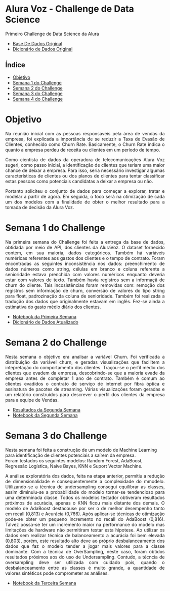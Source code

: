 # Alura Voz - Challenge de Data Science

Primeiro Challenge de Data Science da Alura

* [Base De Dados Original](https://raw.githubusercontent.com/sthemonica/alura-voz/main/Dados/Telco-Customer-Churn.json)
* [Dicionário de Dados Original](https://github.com/sthemonica/alura-voz/blob/main/dicionario.md)

## Índice 

* [Objetivo](#objetivo)
* [Semana 1 do Challenge](#semana-1-do-Challenge)
* [Semana 2 do Challenge](#semana-2-do-Challenge)
* [ Semana 3 do Challenge](#semana-3-do-Challenge)
* [Semana 4 do Challenge](#semana-4-do-Challenge)

# Objetivo

<p align='justify'>Na reunião inicial com as pessoas responsáveis pela área de vendas da empresa, foi explicada a importância de se reduzir a Taxa de Evasão de Clientes, conhecido como Churn Rate. Basicamente, o Churn Rate indica o quanto a empresa perdeu de receita ou clientes em um período de tempo.</p>
<p align='justify'> Como cientista de dados da operadora de telecomunicações Alura Voz sugeri, como passo inicial, a identificação de clientes que teriam uma maior chance de deixar a empresa. Para isso, seria necessário investigar algumas características de clientes ou dos planos de clientes para tentar classificar estas pessoas como potenciais candidatas a deixar a empresa ou não.</p>
<p align='justify'> Portanto soliciteu o conjunto de dados para começar a explorar, tratar e modelar a partir de agora. Em seguida, o foco será na otimização de cada um dos modelos com a finalidade de obter o melhor resultado para a tomada de decisão da Alura Voz. </p>

# Semana 1 do Challenge

<p align='justify'> Na primeira semana do Challenge foi feita a entrega da base de dados, obtidada por meio de API, dos clientes da AluraVoz. O dataset fornecido contém, em sua maioria, dados categóricos. Também há variáveis numéricas referentes aos gastos dos clientes e o tempo de contrato. Foram encontradas as seguintes inconsistência nos dados: preenchimento de dados números como string, células em branco e coluna referente a senioridade estava prenchida com valores numéricos enquanto deveria estar com valores de texto. Também havia registros sem a informaçã de churn do cliente. Tais incosistências foram removidas com: remoção dos registros sem informação de churn, conversão de valores do tipo string para float, padrozinação da coluna de senioridade. Também foi realizada a tradução dos dados que originalmente estavam em inglês. Fez-se ainda a estimativa do gasto médio diário dos clientes.

- [Notebook da Primeira Semana](https://github.com/duartejr/challenge_data_science_alura_voz/blob/main/semana_01/semana_1_explorando_dados.ipynb)
- [Dicionário de Dados Atualizado](https://github.com/duartejr/challenge_data_science_alura_voz/blob/main/dados/novo_dicionario_dados.md)

# Semana 2 do Challenge

<p align='justify'>Nesta semana o objetivo era analisar a variável Churn. Foi verificada a distribuição da variável churn, e geradas visualizações que facilitem a intepretação do comportamento dos clientes. Traçou-se o perfil médio dos clientes que evadem da empresa, descobrindo-se que a maioria evade da empresa antes de completar 1 ano de contrato. Também é comum ao clientes evadidos o contrato de serviço de internet por fibra óptica e assinatura de pacotes de streaming. Várias visualizações foram geradas e um relatório construídos para descrever o perfil dos clientes da empresa para a equipe de Vendas.</p>

- [Resultados da Segunda Semana](https://github.com/duartejr/challenge_data_science_alura_voz/tree/main/semana_02)
- [Notebook da Segunda Semana](https://github.com/duartejr/challenge_data_science_alura_voz/blob/main/semana_02/semana_2_analise_variavel_churn.ipynb)


# Semana 3 do Challenge

Nesta semana foi feita a construção de um modelo de Machine Learning para identificação de clientes potenciais a saírem da empresa.</br>
Foram testados os seguintes modelos: Random Forest, AdaBoost, Regressão Logística, Naive Bayes, KNN e Suport Vector Machine.</br>
<p align='justify'>A análise exploratória dos dados, feita na etapa anterior, permitiu a redução de dimensionalidade e consequentemente a complexidade do mmodelo. Utilizando-se a técnica de undersampling consegui equilibrar as classes, assim diminuiu-se a probabilidade do modelo tornar-se tendencioso para uma determinada classe. Todos os modelos testador obtiveram resultados próximos de acurácia, apenas o KNN ficou mais distante dos demais. O modelo de AdaBoost destacouse por ser o de melhor desempenho tanto em recall (0,813) e Acurácia (0,766). Após aplicar-se técnicas de otimização pode-se obter um pequeno incremento no recall do AdaBoost (0,816). Talvez possa-se ter um incremento maior na performance do modelo mas limitações de hardware não permitiram testar esta hípotese. Ao utilizar os dados sem realizar técnica de balanceamento a acurácia foi bem elevada (0,803), porém, este resultado alto deve ao próprio desbalanceamento dos dados que faz o modelo tender a jogar mais valores para a classe dominante. Com a técnica de OverSampling, neste caso, foram obtidos resultados próximos aos do uso de Undersampling. Contudo, a técncia de oversampling deve ser utilizada com cuidado pois, quando o desbalanceamento entre as classes é muito grande, a quantidade de valores sintéticos pode comprometer as análises.</p>

- [Notebook da Terceira Semana](https://github.com/duartejr/challenge_data_science_alura_voz/blob/main/semana_03/semana_03_machine_learning.ipynb)

